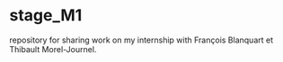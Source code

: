 # stage_M1
repository for sharing work on my internship with François Blanquart et Thibault Morel-Journel.
